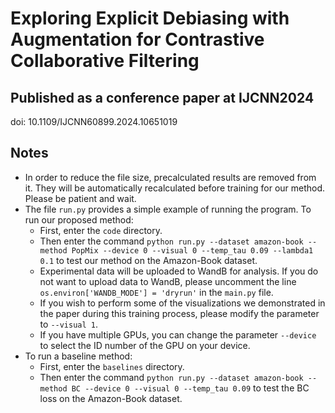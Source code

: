 # Exploring Explicit Debiasing with Augmentation for Contrastive Collaborative Filtering

## Published as a conference paper at IJCNN2024
doi: 10.1109/IJCNN60899.2024.10651019

## Notes
- In order to reduce the file size, precalculated results are removed from it. They will be automatically recalculated before training for our method. Please be patient and wait.
- The file `run.py` provides a simple example of running the program. To run our proposed method:
    - First, enter the `code` directory.
    - Then enter the command `python run.py --dataset amazon-book --method PopMix --device 0 --visual 0 --temp_tau 0.09 --lambda1 0.1` to test our method on the Amazon-Book dataset. 
    - Experimental data will be uploaded to WandB for analysis. If you do not want to upload data to WandB, please uncomment the line `os.environ['WANDB_MODE'] = 'dryrun'` in the `main.py` file.
    - If you wish to perform some of the visualizations we demonstrated in the paper during this training process, please modify the parameter to `--visual 1`. 
    - If you have multiple GPUs, you can change the parameter `--device` to select the ID number of the GPU on your device.
- To run a baseline method:
    - First, enter the `baselines` directory.
    - Then enter the command `python run.py --dataset amazon-book --method BC --device 0 --visual 0 --temp_tau 0.09` to test the BC loss on the Amazon-Book dataset. 
